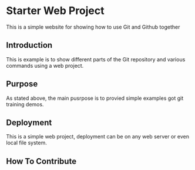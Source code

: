 # Starter Web Project

This is a simple website for showing how to use Git and Github together

## Introduction

This is example is to show different parts of the Git repository and various commands using a web project.

## Purpose

As stated above, the main pusrpose is to provied simple examples got git training demos.

## Deployment

This is a simple web project, deployment can be on any web server or even local file system.

## How To Contribute

